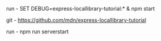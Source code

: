 run - SET DEBUG=express-locallibrary-tutorial:* & npm start

git - https://github.com/mdn/express-locallibrary-tutorial

run - npm run serverstart